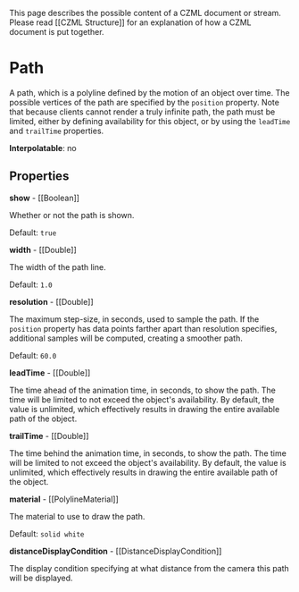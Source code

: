 This page describes the possible content of a CZML document or stream.  Please read [[CZML Structure]] for an explanation of how a CZML document is put together.

# Path

A path, which is a polyline defined by the motion of an object over time. The possible vertices of the path are specified by the `position` property. Note that because clients cannot render a truly infinite path, the path must be limited, either by defining availability for this object, or by using the `leadTime` and `trailTime` properties.

**Interpolatable**: no

## Properties

**show** - [[Boolean]]

Whether or not the path is shown.

Default: `true`


**width** - [[Double]]

The width of the path line.

Default: `1.0`


**resolution** - [[Double]]

The maximum step-size, in seconds, used to sample the path. If the `position` property has data points farther apart than resolution specifies, additional samples will be computed, creating a smoother path.

Default: `60.0`


**leadTime** - [[Double]]

The time ahead of the animation time, in seconds, to show the path. The time will be limited to not exceed the object's availability. By default, the value is unlimited, which effectively results in drawing the entire available path of the object.


**trailTime** - [[Double]]

The time behind the animation time, in seconds, to show the path. The time will be limited to not exceed the object's availability. By default, the value is unlimited, which effectively results in drawing the entire available path of the object.


**material** - [[PolylineMaterial]]

The material to use to draw the path.

Default: `solid white`


**distanceDisplayCondition** - [[DistanceDisplayCondition]]

The display condition specifying at what distance from the camera this path will be displayed.


